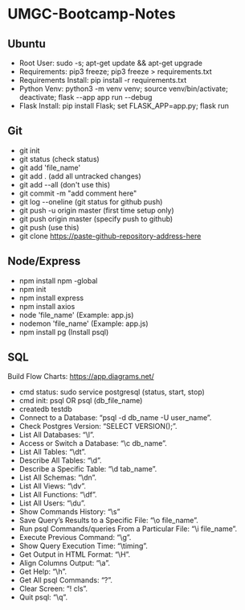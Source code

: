 # UMGC-Bootcamp-Notes

## Ubuntu

- Root User: sudo -s; apt-get update && apt-get upgrade
- Requirements: pip3 freeze; pip3 freeze > requirements.txt
- Requirements Install: pip install -r requirements.txt
- Python Venv: python3 -m venv venv; source venv/bin/activate; deactivate; flask --app app run --debug
- Flask Install: pip install Flask; set FLASK_APP=app.py; flask run

## Git

- git init
- git status (check status)
- git add 'file_name'
- git add . (add all untracked changes)
- git add --all (don't use this)
- git commit -m "add comment here"
- git log --oneline (git status for github push)
- git push -u origin master (first time setup only)
- git push origin master (specify push to github)
- git push (use this)
- git clone <https://paste-github-repository-address-here>

## Node/Express

- npm install npm -global
- npm init
- npm install express
- npm install axios
- node 'file_name' (Example: app.js)
- nodemon 'file_name' (Example: app.js)
- npm install pg (Install psql)

## SQL

Build Flow Charts: <https://app.diagrams.net/>

- cmd status: sudo service postgresql (status, start, stop)
- cmd init: psql OR psql (db_file_name)
- createdb testdb
- Connect to a Database: “psql -d db_name -U user_name”.
- Check Postgres Version: “SELECT VERSION();”.
- List All Databases: “\l”.
- Access or Switch a Database: “\c db_name”.
- List All Tables: “\dt”.
- Describe All Tables: “\d”.
- Describe a Specific Table: “\d tab_name”.
- List All Schemas: “\dn”.
- List All Views: “\dv”.
- List All Functions: “\df”.
- List All Users: “\du”.
- Show Commands History: “\s”
- Save Query’s Results to a Specific File: “\o file_name”.
- Run psql Commands/queries From a Particular File: “\i file_name”.
- Execute Previous Command: “\g”.
- Show Query Execution Time: “\timing”.
- Get Output in HTML Format: “\H”.
- Align Columns Output: “\a”.
- Get Help: “\h”.
- Get All psql Commands: “\?”.
- Clear Screen: “\! cls”.
- Quit psql: “\q”.
